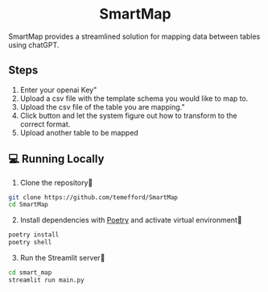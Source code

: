 <h1 align="center">
SmartMap
</h1>

SmartMap provides a streamlined solution for mapping data between tables using chatGPT.

## Steps

1. Enter your openai Key" 
2. Upload a csv file with the template schema you would like to map to.
3. Upload the csv file of the table you are mapping."
4. Click button and let the system figure out how to transform to the correct format.
5. Upload another table to be mapped

## 💻 Running Locally

1. Clone the repository📂

```bash
git clone https://github.com/temefford/SmartMap
cd SmartMap
```

2. Install dependencies with [Poetry](https://python-poetry.org/) and activate virtual environment🔨

```bash
poetry install
poetry shell
```

3. Run the Streamlit server🚀

```bash
cd smart_map
streamlit run main.py
```

